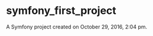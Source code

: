 symfony_first_project
=====================

A Symfony project created on October 29, 2016, 2:04 pm.
